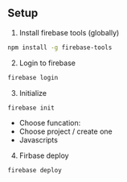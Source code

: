 ## Setup
1. Install firebase tools (globally)
```bash
npm install -g firebase-tools
```

2. Login to firebase
 
```bash
firebase login
```

3. Initialize
```bash
firebase init
```

- Choose funcation: 
- Choose project / create one
- Javascripts

4. Firbase deploy
```bash
firebase deploy
```